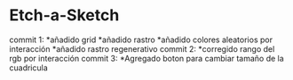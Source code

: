 # Etch-a-Sketch
commit 1:
*añadido grid
*añadido rastro
*añadido colores aleatorios por interacción
*añadido rastro regenerativo
commit 2:
*corregido rango del rgb por interacción
commit 3:
*Agregado boton para cambiar tamaño de la cuadricula